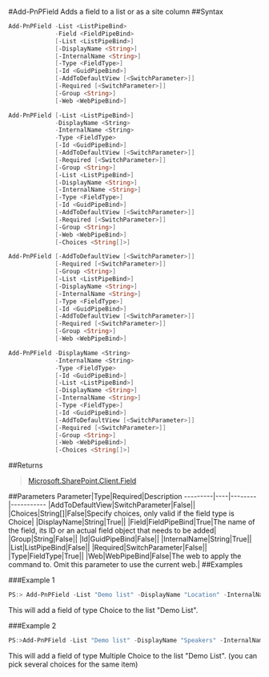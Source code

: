 #Add-PnPField
Adds a field to a list or as a site column
##Syntax
```powershell
Add-PnPField -List <ListPipeBind>
             -Field <FieldPipeBind>
             [-List <ListPipeBind>]
             [-DisplayName <String>]
             [-InternalName <String>]
             [-Type <FieldType>]
             [-Id <GuidPipeBind>]
             [-AddToDefaultView [<SwitchParameter>]]
             [-Required [<SwitchParameter>]]
             [-Group <String>]
             [-Web <WebPipeBind>]
```


```powershell
Add-PnPField [-List <ListPipeBind>]
             -DisplayName <String>
             -InternalName <String>
             -Type <FieldType>
             [-Id <GuidPipeBind>]
             [-AddToDefaultView [<SwitchParameter>]]
             [-Required [<SwitchParameter>]]
             [-Group <String>]
             [-List <ListPipeBind>]
             [-DisplayName <String>]
             [-InternalName <String>]
             [-Type <FieldType>]
             [-Id <GuidPipeBind>]
             [-AddToDefaultView [<SwitchParameter>]]
             [-Required [<SwitchParameter>]]
             [-Group <String>]
             [-Web <WebPipeBind>]
             [-Choices <String[]>]
```


```powershell
Add-PnPField [-AddToDefaultView [<SwitchParameter>]]
             [-Required [<SwitchParameter>]]
             [-Group <String>]
             [-List <ListPipeBind>]
             [-DisplayName <String>]
             [-InternalName <String>]
             [-Type <FieldType>]
             [-Id <GuidPipeBind>]
             [-AddToDefaultView [<SwitchParameter>]]
             [-Required [<SwitchParameter>]]
             [-Group <String>]
             [-Web <WebPipeBind>]
```


```powershell
Add-PnPField -DisplayName <String>
             -InternalName <String>
             -Type <FieldType>
             [-Id <GuidPipeBind>]
             [-List <ListPipeBind>]
             [-DisplayName <String>]
             [-InternalName <String>]
             [-Type <FieldType>]
             [-Id <GuidPipeBind>]
             [-AddToDefaultView [<SwitchParameter>]]
             [-Required [<SwitchParameter>]]
             [-Group <String>]
             [-Web <WebPipeBind>]
             [-Choices <String[]>]
```


##Returns
>[Microsoft.SharePoint.Client.Field](https://msdn.microsoft.com/en-us/library/microsoft.sharepoint.client.field.aspx)

##Parameters
Parameter|Type|Required|Description
---------|----|--------|-----------
|AddToDefaultView|SwitchParameter|False||
|Choices|String[]|False|Specify choices, only valid if the field type is Choice|
|DisplayName|String|True||
|Field|FieldPipeBind|True|The name of the field, its ID or an actual field object that needs to be added|
|Group|String|False||
|Id|GuidPipeBind|False||
|InternalName|String|True||
|List|ListPipeBind|False||
|Required|SwitchParameter|False||
|Type|FieldType|True||
|Web|WebPipeBind|False|The web to apply the command to. Omit this parameter to use the current web.|
##Examples

###Example 1
```powershell
PS:> Add-PnPField -List "Demo list" -DisplayName "Location" -InternalName "SPSLocation" -Type Choice -Group "Demo Group" -AddToDefaultView -Choices "Stockholm","Helsinki","Oslo"
```
This will add a field of type Choice to the list "Demo List".

###Example 2
```powershell
PS:>Add-PnPField -List "Demo list" -DisplayName "Speakers" -InternalName "SPSSpeakers" -Type MultiChoice -Group "Demo Group" -AddToDefaultView -Choices "Obiwan Kenobi","Darth Vader", "Anakin Skywalker"
```
This will add a field of type Multiple Choice to the list "Demo List". (you can pick several choices for the same item)
